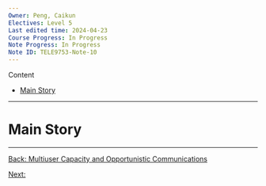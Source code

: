 ```yaml
---
Owner: Peng, Caikun
Electives: Level 5
Last edited time: 2024-04-23
Course Progress: In Progress
Note Progress: In Progress 
Note ID: TELE9753-Note-10
---
```


Content 
- [Main Story](#main-story)

---

# Main Story


---
[Back: Multiuser Capacity and Opportunistic Communications](9.%20TELE9753%20Multiuser%20Capacity%20and%20Opportunistic%20Communications.md)

[Next: ]()
